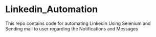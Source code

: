 # Linkedin_Automation
This repo contains code for automating Linkedin Using Selenium and Sending mail to user regarding the Notifications and Messages

